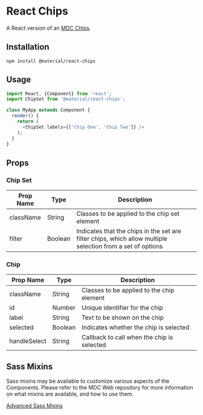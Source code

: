 # React Chips

A React version of an [MDC Chips](https://github.com/material-components/material-components-web/tree/master/packages/mdc-chips).

## Installation

```
npm install @material/react-chips
```

## Usage

```js
import React, {Component} from 'react';
import ChipSet from '@material/react-chips';

class MyApp extends Component {
  render() {
    return (
      <ChipSet labels={['Chip One', 'Chip Two']} />
    );
  }
}
```

## Props

### Chip Set

Prop Name | Type | Description
--- | --- | ---
className | String | Classes to be applied to the chip set element
filter | Boolean | Indicates that the chips in the set are filter chips, which allow multiple selection from a set of options


### Chip

Prop Name | Type | Description
--- | --- | ---
className | String | Classes to be applied to the chip element
id | Number | Unique identifier for the chip
label | String | Text to be shown on the chip
selected | Boolean | Indicates whether the chip is selected
handleSelect | String | Callback to call when the chip is selected

## Sass Mixins

Sass mixins may be available to customize various aspects of the Components. Please refer to the
MDC Web repository for more information on what mixins are available, and how to use them.

[Advanced Sass Mixins](https://github.com/material-components/material-components-web/blob/v0.35.0/packages/mdc-chips/README.md#sass-mixins)
